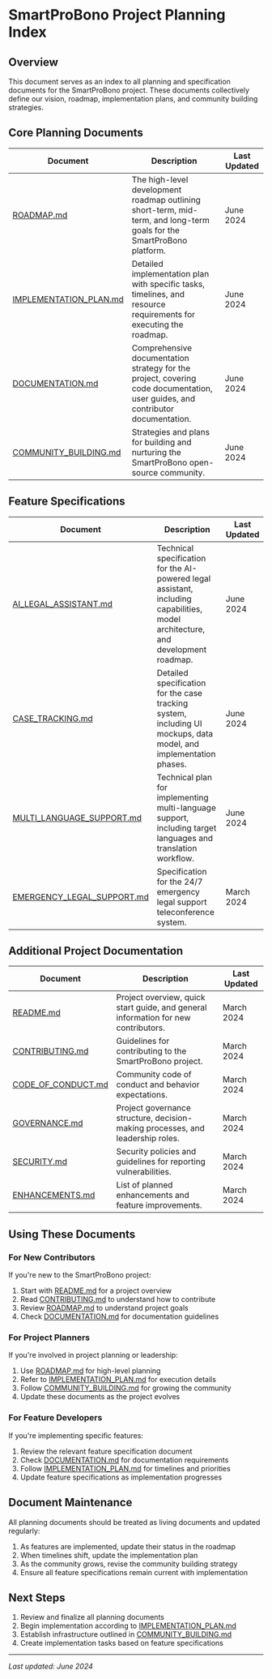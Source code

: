 # SmartProBono Project Planning Index

## Overview

This document serves as an index to all planning and specification documents for the SmartProBono project. These documents collectively define our vision, roadmap, implementation plans, and community building strategies.

## Core Planning Documents

| Document | Description | Last Updated |
|----------|-------------|--------------|
| [ROADMAP.md](ROADMAP.md) | The high-level development roadmap outlining short-term, mid-term, and long-term goals for the SmartProBono platform. | June 2024 |
| [IMPLEMENTATION_PLAN.md](IMPLEMENTATION_PLAN.md) | Detailed implementation plan with specific tasks, timelines, and resource requirements for executing the roadmap. | June 2024 |
| [DOCUMENTATION.md](DOCUMENTATION.md) | Comprehensive documentation strategy for the project, covering code documentation, user guides, and contributor documentation. | June 2024 |
| [COMMUNITY_BUILDING.md](COMMUNITY_BUILDING.md) | Strategies and plans for building and nurturing the SmartProBono open-source community. | June 2024 |

## Feature Specifications

| Document | Description | Last Updated |
|----------|-------------|--------------|
| [AI_LEGAL_ASSISTANT.md](AI_LEGAL_ASSISTANT.md) | Technical specification for the AI-powered legal assistant, including capabilities, model architecture, and development roadmap. | June 2024 |
| [CASE_TRACKING.md](CASE_TRACKING.md) | Detailed specification for the case tracking system, including UI mockups, data model, and implementation phases. | June 2024 |
| [MULTI_LANGUAGE_SUPPORT.md](MULTI_LANGUAGE_SUPPORT.md) | Technical plan for implementing multi-language support, including target languages and translation workflow. | June 2024 |
| [EMERGENCY_LEGAL_SUPPORT.md](EMERGENCY_LEGAL_SUPPORT.md) | Specification for the 24/7 emergency legal support teleconference system. | March 2024 |

## Additional Project Documentation

| Document | Description | Last Updated |
|----------|-------------|--------------|
| [README.md](README.md) | Project overview, quick start guide, and general information for new contributors. | March 2024 |
| [CONTRIBUTING.md](CONTRIBUTING.md) | Guidelines for contributing to the SmartProBono project. | March 2024 |
| [CODE_OF_CONDUCT.md](CODE_OF_CONDUCT.md) | Community code of conduct and behavior expectations. | March 2024 |
| [GOVERNANCE.md](GOVERNANCE.md) | Project governance structure, decision-making processes, and leadership roles. | March 2024 |
| [SECURITY.md](SECURITY.md) | Security policies and guidelines for reporting vulnerabilities. | March 2024 |
| [ENHANCEMENTS.md](ENHANCEMENTS.md) | List of planned enhancements and feature improvements. | March 2024 |

## Using These Documents

### For New Contributors

If you're new to the SmartProBono project:

1. Start with [README.md](README.md) for a project overview
2. Read [CONTRIBUTING.md](CONTRIBUTING.md) to understand how to contribute
3. Review [ROADMAP.md](ROADMAP.md) to understand project goals
4. Check [DOCUMENTATION.md](DOCUMENTATION.md) for documentation guidelines

### For Project Planners

If you're involved in project planning or leadership:

1. Use [ROADMAP.md](ROADMAP.md) for high-level planning
2. Refer to [IMPLEMENTATION_PLAN.md](IMPLEMENTATION_PLAN.md) for execution details
3. Follow [COMMUNITY_BUILDING.md](COMMUNITY_BUILDING.md) for growing the community
4. Update these documents as the project evolves

### For Feature Developers

If you're implementing specific features:

1. Review the relevant feature specification document
2. Check [DOCUMENTATION.md](DOCUMENTATION.md) for documentation requirements
3. Follow [IMPLEMENTATION_PLAN.md](IMPLEMENTATION_PLAN.md) for timelines and priorities
4. Update feature specifications as implementation progresses

## Document Maintenance

All planning documents should be treated as living documents and updated regularly:

1. As features are implemented, update their status in the roadmap
2. When timelines shift, update the implementation plan
3. As the community grows, revise the community building strategy
4. Ensure all feature specifications remain current with implementation

## Next Steps

1. Review and finalize all planning documents
2. Begin implementation according to [IMPLEMENTATION_PLAN.md](IMPLEMENTATION_PLAN.md)
3. Establish infrastructure outlined in [COMMUNITY_BUILDING.md](COMMUNITY_BUILDING.md)
4. Create implementation tasks based on feature specifications

---

*Last updated: June 2024* 